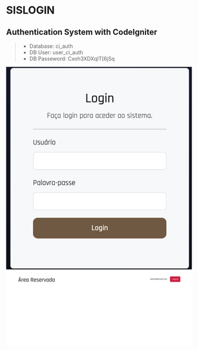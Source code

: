 # SISLOGIN
## Authentication System with CodeIgniter

> - Database: ci_auth
> - DB User: user_ci_auth
> - DB Passeword: Cxoh3XDXqIT[6jSq

![Login Screenshot](https://github.com/salomaopena/sislogin/blob/f77409fbc0e50beae9b2f6da054d0e0860a1099a/public/assets/images/screen-login.png)
![Logout Screenshot](https://github.com/salomaopena/sislogin/blob/f77409fbc0e50beae9b2f6da054d0e0860a1099a/public/assets/images/screen-logout.png)
